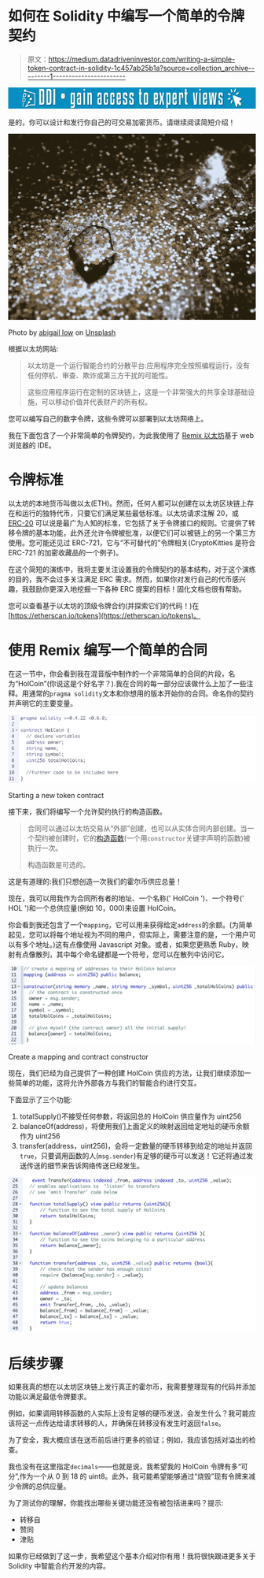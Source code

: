 # 如何在 Solidity 中编写一个简单的令牌契约

> 原文：<https://medium.datadriveninvestor.com/writing-a-simple-token-contract-in-solidity-1c457ab25b1a?source=collection_archive---------1----------------------->

[![](img/97748625136de03afa91cd0b43c4a147.png)](http://www.track.datadriveninvestor.com/1B9E)

是的，你可以设计和发行你自己的可交易加密货币。请继续阅读简短介绍！

![](img/c15a12e3b75c0d5e86a0db60f872699f.png)

Photo by [abigail low](https://unsplash.com/photos/2M2SpKOtTh8?utm_source=unsplash&utm_medium=referral&utm_content=creditCopyText) on [Unsplash](https://unsplash.com/search/photos/money?utm_source=unsplash&utm_medium=referral&utm_content=creditCopyText)

根据以太坊网站:

> 以太坊是一个运行智能合约的分散平台:应用程序完全按照编程运行，没有任何停机、审查、欺诈或第三方干扰的可能性。
> 
> 这些应用程序运行在定制的区块链上，这是一个非常强大的共享全球基础设施，可以移动价值并代表财产的所有权。

您可以编写自己的数字令牌，这些令牌可以部署到以太坊网络上。

我在下面包含了一个非常简单的令牌契约，为此我使用了 [Remix 以太坊](https://remix.ethereum.org/)基于 web 浏览器的 IDE。

# 令牌标准

以太坊的本地货币叫做以太(ETH)。然而，任何人都可以创建在以太坊区块链上存在和运行的独特代币，只要它们满足某些最低标准。以太坊请求注解 20，或 [ERC-20](https://eips.ethereum.org/EIPS/eip-20) 可以说是最广为人知的标准，它包括了关于令牌接口的规则。它提供了转移令牌的基本功能，此外还允许令牌被批准，以便它们可以被链上的另一个第三方使用。您可能还见过 ERC-721，它与“不可替代的”令牌相关(CryptoKitties 是符合 ERC-721 的加密收藏品的一个例子)。

在这个简短的演练中，我将主要关注设置我的令牌契约的基本结构，对于这个演练的目的，我不会过多关注满足 ERC 需求。然而，如果你对发行自己的代币感兴趣，我鼓励你更深入地挖掘一下各种 ERC 提案的目标！固化文档也很有帮助。

您可以查看基于以太坊的顶级令牌合约(并探索它们的代码！)在[https://etherscan.io/tokens](https://etherscan.io/tokens)。

# 使用 Remix 编写一个简单的合同

在这一节中，你会看到我在混音版中制作的一个非常简单的合同的片段，名为“HolCoin”(你说这是个好名字？).我在合同的每一部分应该做什么上加了一些注释。用通常的`pragma solidity`文本和你想用的版本开始你的合同。命名你的契约并声明它的主要变量。

![](img/25d6fa73a8899cdff11d75bbb35bd78b.png)

Starting a new token contract

接下来，我们将编写一个允许契约执行的构造函数。

> 合同可以通过以太坊交易从“外部”创建，也可以从实体合同内部创建。当一个契约被创建时，它的[构造函数](https://solidity.readthedocs.io/en/v0.5.3/contracts.html#constructor)(一个用`constructor`关键字声明的函数)被执行一次。
> 
> 构造函数是可选的。

这是有道理的:我们只想创造一次我们的霍尔币供应总量！

现在，我可以用我作为合同所有者的地址、一个名称(' HolCoin ')、一个符号(' HOL ')和一个总供应量(例如 10，000)来设置 HolCoin。

你会看到我还包含了一个`mapping`，它可以用来获得给定`address`的余额。(为简单起见，您可以将每个地址视为不同的用户，但实际上，需要注意的是，一个用户可以有多个地址。)这有点像使用 Javascript 对象。或者，如果您更熟悉 Ruby，映射有点像散列，其中每个命名键都是一个符号，您可以在散列中访问它。

![](img/6b4cc09a779b9d9ac00e0617571d4cbe.png)

Create a mapping and contract constructor

现在，我们已经为自己提供了一种创建 HolCoin 供应的方法，让我们继续添加一些简单的功能，这将允许外部各方与我们的智能合约进行交互。

下面显示了三个功能:

1.  totalSupply()不接受任何参数，将返回总的 HolCoin 供应量作为 uint256
2.  balanceOf(address)，将使用我们上面定义的映射返回给定地址的硬币余额作为 uint256
3.  transfer(address，uint256)，会将一定数量的硬币转移到给定的地址并返回`true`，只要调用函数的人(`msg.sender`)有足够的硬币可以发送！它还将通过发送传送的细节来告诉网络传送已经发生。

![](img/00943f9256b68794aec497342bad9aef.png)

# 后续步骤

如果我真的想在以太坊区块链上发行真正的霍尔币，我需要整理现有的代码并添加功能以满足最低令牌要求。

例如，如果调用转移函数的人实际上没有足够的硬币发送，会发生什么？我可能应该将这一点传达给请求转移的人，并确保在转移没有发生时返回`false`。

为了安全，我大概应该在送币前后进行更多的验证；例如，我应该包括对溢出的检查。

我也没有在这里指定`decimals`——也就是说，我希望我的 HolCoin 令牌有多“可分”,作为一个从 0 到 18 的 uint8。此外，我可能希望能够通过“烧毁”现有令牌来减少令牌的总供应量。

为了测试你的理解，你能找出哪些关键功能还没有被包括进来吗？提示:

*   转移自
*   赞同
*   津贴

如果你已经做到了这一步，我希望这个基本介绍对你有用！我将很快跟进更多关于 Solidity 中智能合约开发的内容。
